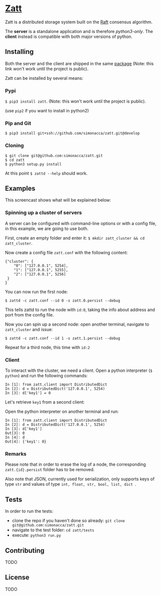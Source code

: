 # [Zatt](https://github.com/simonacca/zatt)

Zatt is a distributed storage system built on the [Raft](https://raft.github.io/)
consensus algorithm.

The **server** is a standalone application and is therefore *python3-only*.
The **client** instead is compatible with both major versions of python.

## Installing
Both the server and the client are shipped in the same [package](https://pypi.python.org/pypi/raft/) (Note: this link won't work until the project is public).

Zatt can be installed by several means:

### Pypi
`$ pip3 install zatt`. (Note: this won't work until the project is public).

(use `pip2` if you want to install in python2)

### Pip and Git
`$ pip3 install git+ssh://github.com/simonacca/zatt.git@develop`

### Cloning
```
$ git clone git@github.com:simonacca/zatt.git
$ cd zatt
$ python3 setup.py install
```

At this point `$ zattd --help` should work.

## Examples

This screencast shows what will be explained below:

### Spinning up a cluster of servers

A server can be configured with command-line options or with a config file,
in this example, we are going to use both.

First, create an empty folder and enter it:
`$ mkdir zatt_cluster && cd zatt_cluster`.

Now create a config file `zatt.conf` with the following content:
```
{"cluster": {
    "0": ["127.0.0.1", 5254],
    "1": ["127.0.0.1", 5255],
    "2": ["127.0.0.1", 5256]
 }
}
```

You can now run the first node:

`$ zattd -c zatt.conf --id 0 -s zatt.0.persist --debug`

This tells zattd to run the node with `id:0`, taking the info about address and port from the config file.

Now you can spin up a second node: open another terminal, navigate to `zatt_cluster` and issue:

`$ zattd -c zatt.conf --id 1 -s zatt.1.persist --debug`

Repeat for a third node, this time with `id:2`

### Client

To interact with the cluster, we need a client. Open a python interpreter (`$ python`) and run the following commands:

```
In [1]: from zatt.client import DistributedDict
In [2]: d = DistributedDict('127.0.0.1', 5254)
In [3]: d['key1'] = 0
```

Let's retrieve `key1` from a second client:

Open the python interpreter on another terminal and run:

```
In [1]: from zatt.client import DistributedDict
In [2]: d = DistributedDict('127.0.0.1', 5254)
In [3]: d['key1']
Out[3]: 0
In [4]: d
Out[4]: {'key1': 0}
```

### Remarks

Please note that in order to erase the log of a node, the corresponding `zatt.{id}.persist` folder has to be removed.

Also note that JSON, currently used for serialization, only supports keys of type `str` and values of type `int, float, str, bool, list, dict `.

## Tests
In order to run the tests:

* clone the repo if you haven't done so already: `git clone git@github.com:simonacca/zatt.git`
* navigate to the test folder: `cd zatt/tests`
* execute: `python3 run.py`

## Contributing

TODO

## License

TODO
